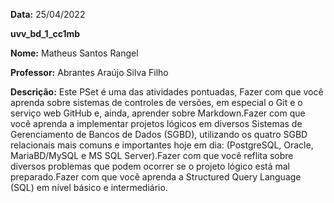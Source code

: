 **Data:** 25/04/2022

**uvv_bd_1_cc1mb**

**Nome:** Matheus Santos Rangel

**Professor:** Abrantes Araújo Silva Filho

**Descrição:** Este PSet é uma das atividades pontuadas, Fazer com que você aprenda sobre sistemas de controles de versões, em especial
o Git e o serviço web GitHub e, ainda, aprender sobre Markdown.Fazer com que você aprenda a implementar projetos lógicos em diversos Sistemas
de Gerenciamento de Bancos de Dados (SGBD), utilizando os quatro
SGBD relacionais mais comuns e importantes hoje em dia: (PostgreSQL,
Oracle, MariaBD/MySQL e MS SQL Server).Fazer com que você reflita sobre diversos problemas que podem ocorrer se o
projeto lógico está mal preparado.Fazer com que você aprenda a Structured Query Language (SQL) em nível
básico e intermediário.
